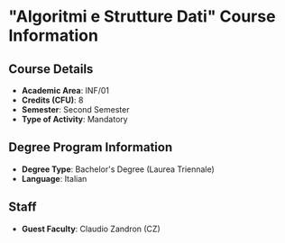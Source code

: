 # "Algoritmi e Strutture Dati" Course Information

## Course Details

- **Academic Area**: INF/01
- **Credits (CFU)**: 8
- **Semester**: Second Semester
- **Type of Activity**: Mandatory

## Degree Program Information

- **Degree Type**: Bachelor's Degree (Laurea Triennale)
- **Language**: Italian

## Staff

- **Guest Faculty**: Claudio Zandron (CZ)
